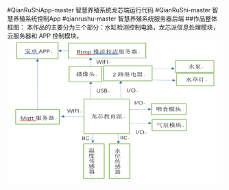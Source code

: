 #QianRuShiApp-master  智慧养殖系统龙芯端运行代码 
#QianRuShi-master  智慧养殖系统控制App 
#qianrushu-master  智慧养殖系统服务器后端 
##作品整体框图： 
本作品的主要分为三个部分：水缸检测控制电路，龙芯派信息处理模块，云服务器和 APP
控制模块。
![输入图片说明](image.png)
